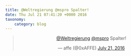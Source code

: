 ```yaml
---
title: @Weltregierung @mspro Spalter!
date: Thu Jul 21 07:41:20 +0000 2016
taxonomy:
    category: blog
---
```

<blockquote class="twitter-tweet" align="center"><p lang="de" dir="ltr"><a href="https://twitter.com/Weltregierung">@Weltregierung</a> <a href="https://twitter.com/mspro">@mspro</a> Spalter!</p>&mdash; affe (@0xAFFE) <a href="https://twitter.com/0xAFFE/status/756031287727648769">July 21, 2016</a></blockquote>
